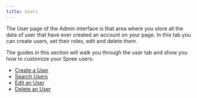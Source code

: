 ```yaml
---
title: Users
---
```


The User page of the Admin interface is that area where you store all the data of user that have ever created an account on your page. In this tab you can create users, set their roles, edit and delete them.

The guides in this section will walk you through the user tab and show you how to customize your Spree users:

* [Create a User](/user/users/creating_users.html)
* [Search Users](/user/users/searching_users.html)
* [Edit an User](/user/users/editing_users.html)
* [Delete an User](/user/users/deleting_users.html)
